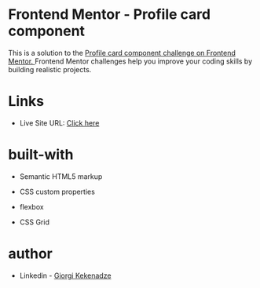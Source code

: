 # Frontend Mentor - Profile card component

This is a solution to the <a href="https://www.frontendmentor.io/challenges/profile-card-component-cfArpWshJ" > Profile card component challenge on Frontend Mentor. </a> Frontend Mentor challenges help you improve your coding skills by building realistic projects. 

# Links

* Live Site URL: <a href="https://hitch-hiker1.github.io/Profile-card-component/" > Click here </a>

# built-with

  * Semantic HTML5 markup

  * CSS custom properties 

  * flexbox
  
  * CSS Grid

  # author 

  * Linkedin - <a href="https://www.linkedin.com/in/giorgi-kekenadze-b716a61a6/"> Giorgi Kekenadze</a>
